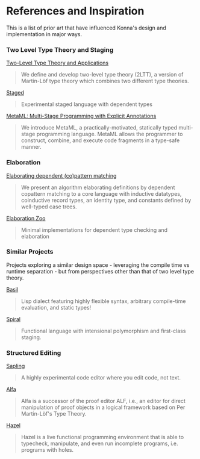 # References and Inspiration

This is a list of prior art that have influenced Konna's design and implementation in major ways.

### Two Level Type Theory and Staging

[Two-Level Type Theory and Applications](https://arxiv.org/pdf/1705.03307.pdf)
> We define and develop two-level type theory (2LTT), a version of Martin-Löf type theory which combines two different type theories.

[Staged](https://github.com/AndrasKovacs/staged)
> Experimental staged language with dependent types

[MetaML: Multi-Stage Programming with Explicit Annotations](https://citeseerx.ist.psu.edu/viewdoc/download?doi=10.1.1.53.422&rep=rep1&type=pdf)
> We introduce MetaML, a practically-motivated, statically typed multi-stage programming language. MetaML allows the programmer to construct, combine, and execute code fragments in a type-safe manner.

### Elaboration

[Elaborating dependent (co)pattern matching](https://dl.acm.org/doi/pdf/10.1145/3236770)
> We present an algorithm elaborating definitions by dependent copattern matching to a core language with inductive datatypes, coinductive record types, an identity type, and constants defined by well-typed case trees.

[Elaboration Zoo](https://github.com/AndrasKovacs/elaboration-zoo)
> Minimal implementations for dependent type checking and elaboration

### Similar Projects
Projects exploring a similar design space - leveraging the compile time vs runtime separation - but from perspectives other than that of two level type theory.

[Basil](https://github.com/basilTeam/basil)
> Lisp dialect featuring highly flexible syntax, arbitrary compile-time evaluation, and static types!

[Spiral](https://github.com/mrakgr/The-Spiral-Language)
> Functional language with intensional polymorphism and first-class staging.

### Structured Editing

[Sapling](https://github.com/kneasle/sapling)
> A highly experimental code editor where you edit code, not text.

[Alfa](https://cth.altocumulus.org/~hallgren/Alfa/)
> Alfa is a successor of the proof editor ALF, i.e., an editor for direct manipulation of proof objects in a logical framework based on Per Martin-Löf's Type Theory.

[Hazel](https://hazel.org/)
> Hazel is a live functional programming environment that is able to typecheck, manipulate, and even run incomplete programs, i.e. programs with holes.